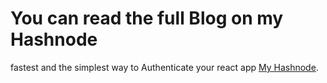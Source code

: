 # You can read the full Blog on my Hashnode

fastest and the simplest way to Authenticate your react app [My Hashnode](https://hashnode.com/@BhaveshSingh).
